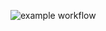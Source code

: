 ![example workflow](https://github.com/agmitron/handpanistan/actions/workflows/hello.yml/badge.svg)
